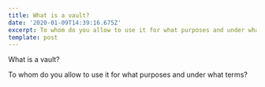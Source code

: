```yaml
---
title: What is a vault?
date: '2020-01-09T14:39:16.675Z'
excerpt: To whom do you allow to use it for what purposes and under what terms?
template: post
---
```

What is a vault?

To whom do you allow to use it for what purposes and under what terms?

